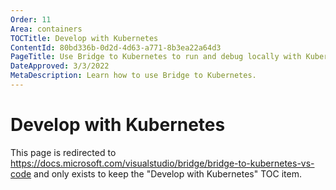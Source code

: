 ```yaml
---
Order: 11
Area: containers
TOCTitle: Develop with Kubernetes
ContentId: 80bd336b-0d2d-4d63-a771-8b3ea22a64d3
PageTitle: Use Bridge to Kubernetes to run and debug locally with Kubernetes
DateApproved: 3/3/2022
MetaDescription: Learn how to use Bridge to Kubernetes.
---
```


# Develop with Kubernetes

This page is redirected to https://docs.microsoft.com/visualstudio/bridge/bridge-to-kubernetes-vs-code and only exists to keep the "Develop with Kubernetes" TOC item.
